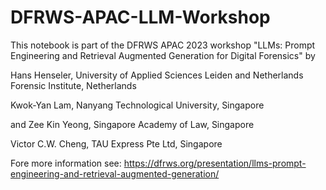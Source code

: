 # DFRWS-APAC-LLM-Workshop

This notebook is part of the DFRWS APAC 2023 workshop "LLMs: Prompt Engineering and Retrieval Augmented Generation for Digital Forensics" by

Hans Henseler, University of Applied Sciences Leiden and Netherlands Forensic Institute, Netherlands

Kwok-Yan Lam, Nanyang Technological University, Singapore

and Zee Kin Yeong, Singapore Academy of Law, Singapore

Victor C.W. Cheng, TAU Express Pte Ltd, Singapore

Fore more information see: https://dfrws.org/presentation/llms-prompt-engineering-and-retrieval-augmented-generation/

